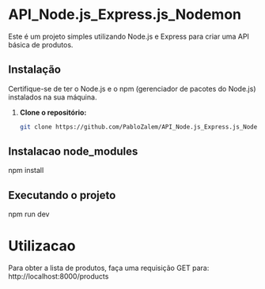 # API_Node.js_Express.js_Nodemon
Este é um projeto simples utilizando Node.js e Express para criar uma API básica de produtos.

## Instalação
Certifique-se de ter o Node.js e o npm (gerenciador de pacotes do Node.js) instalados na sua máquina.
1. **Clone o repositório:**

   ```bash
   git clone https://github.com/PabloZalem/API_Node.js_Express.js_Nodemon

## Instalacao node_modules
npm install

## Executando o projeto
npm run dev

# Utilizacao
Para obter a lista de produtos, faça uma requisição GET para: http://localhost:8000/products

